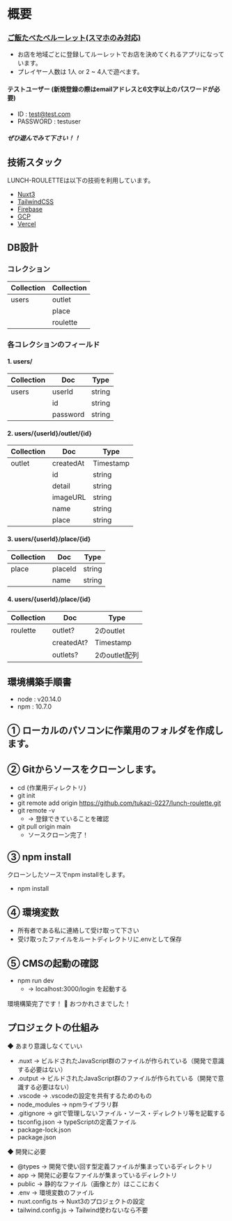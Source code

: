 # 概要
### [ご飯たべたべルーレット(スマホのみ対応)](https://lunch-roulette-three.vercel.app/)
- お店を地域ごとに登録してルーレットでお店を決めてくれるアプリになっています。
- プレイヤー人数は 1人 or 2 ~ 4人で遊べます。

#### テストユーザー (新規登録の際はemailアドレスと6文字以上のパスワードが必要)
- ID : test@test.com
- PASSWORD : testuser
##### ぜひ遊んでみて下さい！！
## 技術スタック
LUNCH-ROULETTEは以下の技術を利用しています。
- [Nuxt3](https://nuxt.com/docs/getting-started/introduction)
- [TailwindCSS](https://tailwindcss.com)
- [Firebase](https://firebase.google.com)
- [GCP](https://cloud.google.com)
- [Vercel](https://vercel.com)

## DB設計
### コレクション
| Collection | Collection |
| ---------- | ---------- |
|users       | outlet     |
|            | place      |
|            | roulette   |

### 各コレクションのフィールド
#### 1. users/
| Collection | Doc        | Type       |
| ---------- | ---------- | ---------- |
|users       | userId     | string     |
|            | id         | string     |
|            | password   | string     |

#### 2. users/{userId}/outlet/{id}
| Collection | Doc        | Type       |
| ---------- | ---------- | ---------- |
|outlet      | createdAt  | Timestamp  |
|            | id         | string     |
|            | detail     | string     |
|            | imageURL   | string     |
|            | name       | string     |
|            | place      | string     |

#### 3. users/{userId}/place/{id}
| Collection | Doc        | Type       |
| ---------- | ---------- | ---------- |
|place       | placeId    | string     |
|            | name       | string     |

#### 4. users/{userId}/place/{id}
| Collection | Doc        | Type       |
| ---------- | ---------- | ---------- |
|roulette    | outlet?    | 2のoutlet   |
|            | createdAt? | Timestamp  |
|            | outlets?   | 2のoutlet配列|

## 環境構築手順書
- node : v20.14.0
- npm : 10.7.0

## ① ローカルのパソコンに作業用のフォルダを作成します。
## ② Gitからソースをクローンします。
- cd {作業用ディレクトリ}
- git init
- git remote add origin https://github.com/tukazi-0227/lunch-roulette.git
- git remote -v
  - → 登録できていることを確認
- git pull origin main
  - ソースクローン完了！
## ③ npm install

クローンしたソースでnpm installをします。

- npm install

## ④ 環境変数
- 所有者である私に連絡して受け取って下さい
- 受け取ったファイルをルートディレクトリに.envとして保存
## ⑤ CMSの起動の確認

- npm run dev
  - → localhost:3000/login を起動する

環境構築完了です！ 👏 おつかれさまでした！

## プロジェクトの仕組み
◆ あまり意識しなくていい
- .nuxt → ビルドされたJavaScript群のファイルが作られている（開発で意識する必要はない）
- .output → ビルドされたJavaScript群のファイルが作られている（開発で意識する必要はない）
- .vscode → .vscodeの設定を共有するためのもの
- node_modules → npmライブラリ群
- .gitignore → gitで管理しないファイル・ソース・ディレクトリ等を記載する
- tsconfig.json → typeScriptの定義ファイル
- package-lock.json
- package.json

◆ 開発に必要

- @types → 開発で使い回す型定義ファイルが集まっているディレクトリ
- app → 開発に必要なファイルが集まっているディレクトリ
- public → 静的なファイル（画像とか）はここにおく
- .env → 環境変数のファイル
- nuxt.config.ts → Nuxt3のプロジェクトの設定
- tailwind.config.js → Tailwind使わないなら不要
